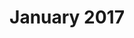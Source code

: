 ---
title: January 2017
showTitle: true
showOnHomepage: true
image: /img/drawings/bigeye.jpg
materials: pencil, blending stump, colored pencils
description:
---